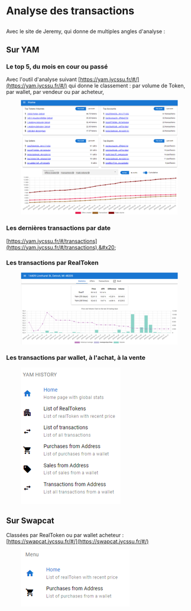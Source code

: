 # Analyse des transactions

##

Avec le site de Jeremy, qui donne de multiples angles d'analyse :&#x20;

## Sur YAM

### Le top 5, du mois en cour ou passé

Avec l'outil d'analyse suivant [https://yam.jycssu.fr/#/](https://yam.jycssu.fr/#/) qui donne le classement : par volume de Token, par wallet, par vendeur ou par acheteur,



<figure><img src="../../.gitbook/assets/image (65).png" alt=""><figcaption></figcaption></figure>

### Les dernières transactions par date

[https://yam.jycssu.fr/#/transactions](https://yam.jycssu.fr/#/transactions),&#x20;

### Les transactions par RealToken

<figure><img src="../../.gitbook/assets/image (10).png" alt=""><figcaption></figcaption></figure>

### Les transactions par wallet, à l'achat, à la vente&#x20;

<figure><img src="../../.gitbook/assets/image (6) (1).png" alt=""><figcaption></figcaption></figure>

## Sur Swapcat

Classées par RealToken ou par wallet acheteur : [https://swapcat.jycssu.fr/#/](https://swapcat.jycssu.fr/#/)

<figure><img src="../../.gitbook/assets/image (5) (2).png" alt=""><figcaption></figcaption></figure>
